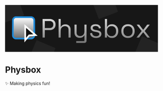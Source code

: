 <img src="https://github.com/physbox/.github/blob/main/assets/Banner.png" width="512">
<h1>Physbox</h1>
✨ Making physics fun!
